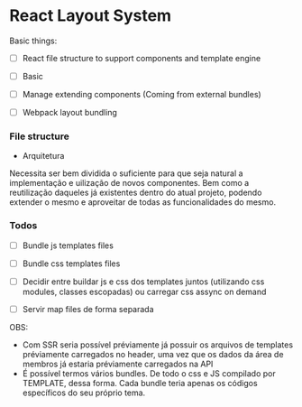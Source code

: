 # React Layout System

Basic things:
- [ ] React file structure to support components and template engine
- [ ] Basic 
- [ ] Manage extending components (Coming from external bundles)
- [ ] Webpack layout bundling



### File structure
- Arquitetura 

Necessita ser bem dividida o suficiente para que seja natural a implementação e uilização de novos componentes.
Bem como a reutilização daqueles já existentes dentro do atual projeto, podendo extender o mesmo e aproveitar de todas as funcionalidades do mesmo.

### Todos
- [ ] Bundle js templates files
- [ ] Bundle css templates files
- [ ] Decidir entre buildar js e css dos templates juntos (utilizando css modules, classes escopadas) ou carregar css assync on demand
- [ ] Servir map files de forma separada


OBS:
- Com SSR seria possível préviamente já possuir os arquivos de templates préviamente carregados no header, uma vez que os dados da área de membros já estaria préviamente carregados na API
- É possível termos vários bundles. De todo o css e JS compilado por TEMPLATE, dessa forma. Cada bundle teria apenas os códigos específicos do seu próprio tema.